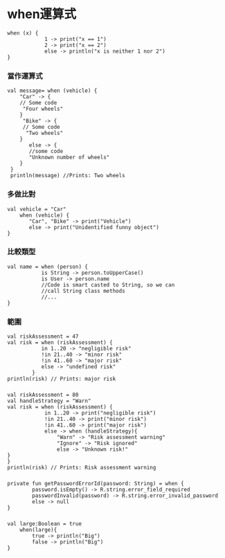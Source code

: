 # when運算式
	when (x) {
	            1 -> print("x == 1")
	            2 -> print("x == 2")
	            else -> println("x is neither 1 nor 2")
	}

### 當作運算式
	val message= when (vehicle) {
	    "Car" -> {
	    // Some code
	     "Four wheels"
	    }
	     "Bike" -> {
	     // Some code
	      "Two wheels"
	    }
	       else -> {
	       //some code
	       "Unknown number of wheels"
	    }
	 }
	 println(message) //Prints: Two wheels
	 
### 多做比對
	val vehicle = "Car"
	    when (vehicle) {
	       "Car", "Bike" -> print("Vehicle")
	       else -> print("Unidentified funny object")
	}

### 比較類型
	val name = when (person) {
	           is String -> person.toUpperCase()
	           is User -> person.name
	           //Code is smart casted to String, so we can
	           //call String class methods
	           //...
	}	

### 範圍
	val riskAssessment = 47
	val risk = when (riskAssessment) {
	           in 1..20 -> "negligible risk"
	           !in 21..40 -> "minor risk"
	           !in 41..60 -> "major risk"
	           else -> "undefined risk"
	        }
	println(risk) // Prints: major risk
	
### 
	val riskAssessment = 80
	val handleStrategy = "Warn"
	val risk = when (riskAssessment) {
	            in 1..20 -> print("negligible risk")
	            !in 21..40 -> print("minor risk")
	            !in 41..60 -> print("major risk")
	            else -> when (handleStrategy){
	                "Warn" -> "Risk assessment warning"
	                "Ignore" -> "Risk ignored"
	                else -> "Unknown risk!"
	}
	}
	println(risk) // Prints: Risk assessment warning

###
	private fun getPasswordErrorId(password: String) = when {
	        password.isEmpty() -> R.string.error_field_required
	        passwordInvalid(password) -> R.string.error_invalid_password
	        else -> null
	}
	
###
	val large:Boolean = true
	    when(large){
	        true -> println("Big")
	        false -> println("Big")
	}

	

